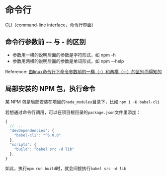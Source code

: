 # 命令行

CLI（command-line interface，命令行界面）

## 命令行参数前 -- 与 - 的区别

- 参数用一横的说明后面的参数是字符形式，如 npm -h
- 参数用两横的说明后面的参数是单词形式，如 npm --help

Reference: [由linux命令行下命令参数前的一横（-）和两横（--）的区别而得知的](http://blog.csdn.net/songjinshi/article/details/6816776)


## 局部安装的 NPM 包，执行命令

某 NPM 包是局部安装在项目的`node_modules`目录下，比如
`npm i -D babel-cli`

若想通过命令行调用，可以在项目根目录的`package.json`文件里添加：

```js
{
  // ...
  "devDependencies": {
    "babel-cli": "^6.0.0"
  },
  "scripts": {
    "build": "babel src -d lib"
  },
}
```

如此，执行`npm run build`时，就会间接执行`babel src -d lib`
